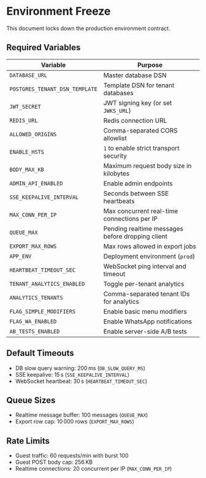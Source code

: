 # Environment Freeze

This document locks down the production environment contract.

## Required Variables

| Variable | Purpose |
|----------|---------|
| `DATABASE_URL` | Master database DSN |
| `POSTGRES_TENANT_DSN_TEMPLATE` | Template DSN for tenant databases |
| `JWT_SECRET` | JWT signing key (or set `JWKS_URL`) |
| `REDIS_URL` | Redis connection URL |
| `ALLOWED_ORIGINS` | Comma-separated CORS allowlist |
| `ENABLE_HSTS` | `1` to enable strict transport security |
| `BODY_MAX_KB` | Maximum request body size in kilobytes |
| `ADMIN_API_ENABLED` | Enable admin endpoints |
| `SSE_KEEPALIVE_INTERVAL` | Seconds between SSE heartbeats |
| `MAX_CONN_PER_IP` | Max concurrent real-time connections per IP |
| `QUEUE_MAX` | Pending realtime messages before dropping client |
| `EXPORT_MAX_ROWS` | Max rows allowed in export jobs |
| `APP_ENV` | Deployment environment (`prod`) |
| `HEARTBEAT_TIMEOUT_SEC` | WebSocket ping interval and timeout |
| `TENANT_ANALYTICS_ENABLED` | Toggle per-tenant analytics |
| `ANALYTICS_TENANTS` | Comma-separated tenant IDs for analytics |
| `FLAG_SIMPLE_MODIFIERS` | Enable basic menu modifiers |
| `FLAG_WA_ENABLED` | Enable WhatsApp notifications |
| `AB_TESTS_ENABLED` | Enable server-side A/B tests |

## Default Timeouts

- DB slow query warning: 200 ms (`DB_SLOW_QUERY_MS`)
- SSE keepalive: 15 s (`SSE_KEEPALIVE_INTERVAL`)
- WebSocket heartbeat: 30 s (`HEARTBEAT_TIMEOUT_SEC`)

## Queue Sizes

- Realtime message buffer: 100 messages (`QUEUE_MAX`)
- Export row cap: 10 000 rows (`EXPORT_MAX_ROWS`)

## Rate Limits

- Guest traffic: 60 requests/min with burst 100
- Guest POST body cap: 256 KB
- Realtime connections: 20 concurrent per IP (`MAX_CONN_PER_IP`)
